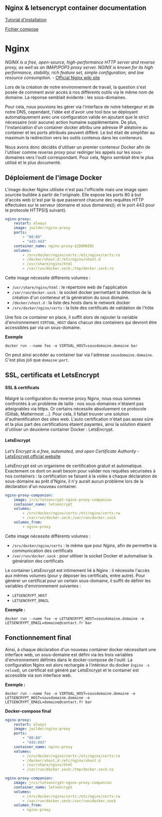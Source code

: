 Nginx & letsencrypt container documentation
---
[Tutorial d'installation](https://tech.acseo.co/sites-https-docker-nginx-lets-encrypt/)


[Fichier compose](../blob/master/Setup/Nginx/docker-compose.yml)

# Nginx
_NGINX is a free, open-source, high-performance HTTP server and reverse proxy, as well as an IMAP/POP3 proxy server. NGINX is known for its high performance, stability, rich feature set, simple configuration, and low resource consumption._ - [Official Nginx wiki site](https://www.nginx.com/resources/wiki/)

Lors de la création de notre environnement de travail, la question s'est posée de comment avoir accès à nos différents outils via le même nom de domaine. La réponse semblait évidente : les sous-domaines.

Pour cela, nous pouvions les gérer via l'interface de notre hébergeur et de notre DNS, cependant, l'idée est d'avoir une tool box se déployant automatiquement avec une configuration valide en ajoutant que le strict nécessaire (voir aucune) action humaine supplémentaire. De plus, l'instanciation d'un container docker attribu une adresse IP aléatoire au container et les ports attribués peuvent différé. Le but était de simplifier au maximum la redirection vers les outils contenus dans les conteneurs.

Nous avons donc décidés d'utiliser un premier conteneur Docker afin de l'utiliser comme _reverse proxy_ pour rediriger les appels sur les sous-domaines vers l'outil correspondant. Pour cela, Nginx semblait être le plus utilisé et le plus documenté.

## Déploiement de l'image Docker
L'image docker Nginx utilisée n'est pas l'officielle mais une image open sourcée buildée à partir de l'originale. Elle expose les ports 80 à but d'accès web (c'est par là que passeront chacune des requêtes HTTP effectuées sur le serveur (domaine et sous domaines)); et le port 443 pour le protocole HTTPS(§ suivant).

```yml
nginx-proxy:
    restart: always
    image: jwilder/nginx-proxy
    ports:
        - "80:80"
        - "443:443"
    container_name: nginx-proxy-${DOMAIN}
    volumes:
        - /srv/docker/nginx/certs:/etc/nginx/certs:ro
        - /docker/vhost.d:/etc/nginx/vhost.d
        - /usr/share/nginx/html
        - /var/run/docker.sock:/tmp/docker.sock:ro
```

Cette image nécessite différents volumes :
* `/usr/share/nginx/html` : le répertoire web de l'application
* `/var/run/docker.sock` : la socket docker permettant la détection de la création d'un conteneur et la génération du sous domaine.
* `/docker/vhost.d` : la liste des hosts dans le network docker
* `/srv/docker/nginx/certs` : la liste des certificats de validation de l'hôte

Une fois ce container en place, il suffit alors de rajouter la variable d'environnement `VIRTUAL_HOST` dans chacun des containers qui devront être accessibles par via un sous-domaine.

**Exemple**
```shell
docker run --name foo -e VIRTUAL_HOST=sousdomaine.domaine bar
```
On peut ainsi accéder au container bar via l'adresse `sousdomaine.domaine`. C'est plus joli que `domaine:port`.


## SSL, certificats et LetsEncrypt

#### SSL & certificats

Malgré la configuration du reverse proxy Nginx, nous nous sommes confrontés à un problème de taille : nos sous-domaines n'étaient pas atteignables via https. Or certains nécessite absoluement ce protocole (Gitlab, Mattermost ...). Pour cela, il fallait trouver une solution d'authentification des sites web. L'auto certification n'était pas assez sûre et la plus part des certifications étaient payantes, ainsi la solution étaient d'utiliser un deuxième container Docker : LetsEncrypt.

#### LetsEncrypt
_Let’s Encrypt is a free, automated, and open Certificate Authority_ - [LetsEncrypt official website](https://letsencrypt.org/)

LetsEncrypt est un organisme de certification gratuit et automatique. Exactement ce dont on avait besoin pour valider nos requêtes sécurisées à nos containers : la certification se faisant à la volée à chaque déclaration de sous-domaine au prêt d'Nginx, il n'y aurait aucun problème lors de la déclaration d'un nouveau container.

```yml
nginx-proxy-companion:
    image: jrcs/letsencrypt-nginx-proxy-companion
    container_name: letsencrypt
    volumes:
        - /srv/docker/nginx/certs:/etc/nginx/certs:rw
        - /var/run/docker.sock:/var/run/docker.sock
    volumes_from:
        - nginx-proxy
```

Cette image nécessite différents volumes :
* `/srv/docker/nginx/certs` : le même que pour Nginx, afin de permettre la communication des certificats
* `/var/run/docker.sock` : pour utiliser la socket Docker et automatiser la génération des certificats

Le container LetsEncrypt est intimement lié à Nginx : il nécessite l'accès aux mêmes volumes (pour y déposer les certificats, entre autre). Pour générer un certificat pour un certain sous-domaine, il suffit de définir les variables d'environnement suivantes :
* `LETSENCRYPT_HOST`
* `LETSENCRYPT_EMAIL`

**Exemple :**
```shell
docker run --name foo -e LETSENCRYPT_HOST=sousdomaine.domaine -e LETSENCRYPT_EMAIL=domaine@contact.fr bar
```

## Fonctionnement final
Ainsi, à chaque déclaration d'un nouveau container docker nécessitant une interface web, un sous-domaine est défini via les trois variables d'environnement définies dans le docker-compose de l'outil. La configuration Nginx est alors rechargée à l'intérieur du docker (`nginx -s reload`), un certificat est généré par LetsEncrypt et le container est accessible via son interface web.

**Exemple :**
```shell
docker run --name foo -e VIRTUAL_HOST=sousdomaine.domaine -e LETSENCRYPT_HOST=sousdomaine.domaine -e LETSENCRYPT_EMAIL=domaine@contact.fr bar
```

**Docker-compose final**
```yml
nginx-proxy:
    restart: always
    image: jwilder/nginx-proxy
    ports:
        - "80:80"
        - "443:443"
    container_name: nginx-proxy
    volumes:
        - /srv/docker/nginx/certs:/etc/nginx/certs:ro
        - /docker/vhost.d:/etc/nginx/vhost.d
        - /usr/share/nginx/html
        - /var/run/docker.sock:/tmp/docker.sock:ro

nginx-proxy-companion:
    image: jrcs/letsencrypt-nginx-proxy-companion
    container_name: letsencrypt
    volumes:
        - /srv/docker/nginx/certs:/etc/nginx/certs:rw
        - /var/run/docker.sock:/var/run/docker.sock
    volumes_from:
        - nginx-proxy
```
